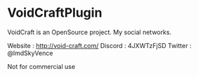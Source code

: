 # VoidCraftPlugin
VoidCraft is an OpenSource project.
My social networks.

Website : http://void-craft.com/
Discord : 4JXWTzFjSD
Twitter : @lmdSkyVence

Not for commercial use

